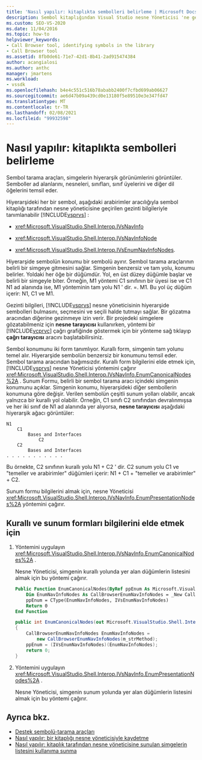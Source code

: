 ```yaml
---
title: 'Nasıl yapılır: kitaplıkta sembolleri belirleme | Microsoft Docs'
description: Sembol kitaplığından Visual Studio nesne Yöneticisi 'ne gezinti bilgilerini geçiren yöntemler uygulayarak kitaplıktaki sembolleri nasıl tanımlayacağınızı öğrenin.
ms.custom: SEO-VS-2020
ms.date: 11/04/2016
ms.topic: how-to
helpviewer_keywords:
- Call Browser tool, identifying symbols in the library
- Call Browser tool
ms.assetid: 8fb0de61-71e7-42d1-8b41-2ad915474384
author: acangialosi
ms.author: anthc
manager: jmartens
ms.workload:
- vssdk
ms.openlocfilehash: b4e4c551c516b78ababb2400f7cfbd699ab06627
ms.sourcegitcommit: ae6d47b09a439cd0e13180f5e89510e3e347fd47
ms.translationtype: MT
ms.contentlocale: tr-TR
ms.lasthandoff: 02/08/2021
ms.locfileid: "99932598"
---
```

# <a name="how-to-identify-symbols-in-a-library"></a>Nasıl yapılır: kitaplıkta sembolleri belirleme
Sembol tarama araçları, simgelerin hiyerarşik görünümlerini görüntüler. Semboller ad alanlarını, nesneleri, sınıfları, sınıf üyelerini ve diğer dil öğelerini temsil eder.

 Hiyerarşideki her bir sembol, aşağıdaki arabirimler aracılığıyla sembol kitaplığı tarafından nesne yöneticisine geçirilen gezinti bilgileriyle tanımlanabilir [!INCLUDE[vsprvs](../../code-quality/includes/vsprvs_md.md)] :

- <xref:Microsoft.VisualStudio.Shell.Interop.IVsNavInfo>

- <xref:Microsoft.VisualStudio.Shell.Interop.IVsNavInfoNode>

- <xref:Microsoft.VisualStudio.Shell.Interop.IVsEnumNavInfoNodes>.

 Hiyerarşide sembolün konumu bir sembolü ayırır. Sembol tarama araçlarının belirli bir simgeye gitmesini sağlar. Simgenin benzersiz ve tam yolu, konumu belirler. Yoldaki her öğe bir düğümdür. Yol, en üst düzey düğümle başlar ve belirli bir simgeyle biter. Örneğin, M1 yöntemi C1 sınıfının bir üyesi ise ve C1 N1 ad alanında ise, M1 yönteminin tam yolu N1 ' dir. =. M1. Bu yol üç düğüm içerir: N1, C1 ve M1.

 Gezinti bilgileri, [!INCLUDE[vsprvs](../../code-quality/includes/vsprvs_md.md)] nesne yöneticisinin hiyerarşide sembolleri bulmasını, seçmesini ve seçili halde tutmayı sağlar. Bir gözatma aracından diğerine gezinmeye izin verir. Bir projedeki simgelere gözatabilmeniz için **nesne tarayıcısı** kullanırken, yöntemi bir [!INCLUDE[vcprvc](../../code-quality/includes/vcprvc_md.md)] çağrı grafiğinde göstermek için bir yönteme sağ tıklayıp **çağrı tarayıcısı** aracını başlatabilirsiniz.

 Sembol konumunu iki form tanımlıyor. Kurallı form, simgenin tam yolunu temel alır. Hiyerarşide sembolün benzersiz bir konumunu temsil eder. Sembol tarama aracından bağımsızdır. Kurallı form bilgilerini elde etmek için, [!INCLUDE[vsprvs](../../code-quality/includes/vsprvs_md.md)] nesne Yöneticisi yöntemini çağırır <xref:Microsoft.VisualStudio.Shell.Interop.IVsNavInfo.EnumCanonicalNodes%2A> . Sunum Formu, belirli bir sembol tarama aracı içindeki simgenin konumunu açıklar. Simgenin konumu, hiyerarşideki diğer sembollerin konumuna göre değişir. Verilen sembolün çeşitli sunum yolları olabilir, ancak yalnızca bir kurallı yol olabilir. Örneğin, C1 sınıfı C2 sınıfından devralınmışsa ve her iki sınıf de N1 ad alanında yer alıyorsa, **nesne tarayıcısı** aşağıdaki hiyerarşik ağacı görüntüler:

```
N1
    C1
        Bases and Interfaces
            C2
    C2
        Bases and Interfaces
. . . . . . . . . . .

```

 Bu örnekte, C2 sınıfının kurallı yolu N1 + C2 ' dir. C2 sunum yolu C1 ve "temeller ve arabirimler" düğümleri içerir: N1 + C1 + "temeller ve arabirimler" + C2.

 Sunum formu bilgilerini almak için, nesne Yöneticisi <xref:Microsoft.VisualStudio.Shell.Interop.IVsNavInfo.EnumPresentationNodes%2A> yöntemini çağırır.

## <a name="to-obtain-canonical-and-presentation-forms-information"></a>Kurallı ve sunum formları bilgilerini elde etmek için

1. Yöntemini uygulayın <xref:Microsoft.VisualStudio.Shell.Interop.IVsNavInfo.EnumCanonicalNodes%2A> .

     Nesne Yöneticisi, simgenin kurallı yolunda yer alan düğümlerin listesini almak için bu yöntemi çağırır.

    ```vb
    Public Function EnumCanonicalNodes(ByRef ppEnum As Microsoft.VisualStudio.Shell.Interop.IVsEnumNavInfoNodes) As Integer
        Dim EnumNavInfoNodes As CallBrowserEnumNavInfoNodes = _New CallBrowserEnumNavInfoNodes(m_strMethod)
        ppEnum = CType(EnumNavInfoNodes, IVsEnumNavInfoNodes)
        Return 0
    End Function
    ```

    ```csharp
    public int EnumCanonicalNodes(out Microsoft.VisualStudio.Shell.Interop.IVsEnumNavInfoNodes ppEnum)
    {
        CallBrowserEnumNavInfoNodes EnumNavInfoNodes =
            new CallBrowserEnumNavInfoNodes(m_strMethod);
        ppEnum = (IVsEnumNavInfoNodes)(EnumNavInfoNodes);
        return 0;
    }

    ```

2. Yöntemini uygulayın <xref:Microsoft.VisualStudio.Shell.Interop.IVsNavInfo.EnumPresentationNodes%2A> .

     Nesne Yöneticisi, simgenin sunum yolunda yer alan düğümlerin listesini almak için bu yöntemi çağırır.

## <a name="see-also"></a>Ayrıca bkz.
- [Destek sembolü-tarama araçları](../../extensibility/internals/supporting-symbol-browsing-tools.md)
- [Nasıl yapılır: bir kitaplığı nesne yöneticisiyle kaydetme](../../extensibility/internals/how-to-register-a-library-with-the-object-manager.md)
- [Nasıl yapılır: kitaplık tarafından nesne yöneticisine sunulan simgelerin listesini kullanıma sunma](../../extensibility/internals/how-to-expose-lists-of-symbols-provided-by-the-library-to-the-object-manager.md)
